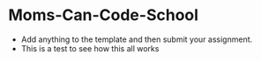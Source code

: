# Moms-Can-Code-School

* Add anything to the template and then submit your assignment. 
* This is a test to see how this all works


